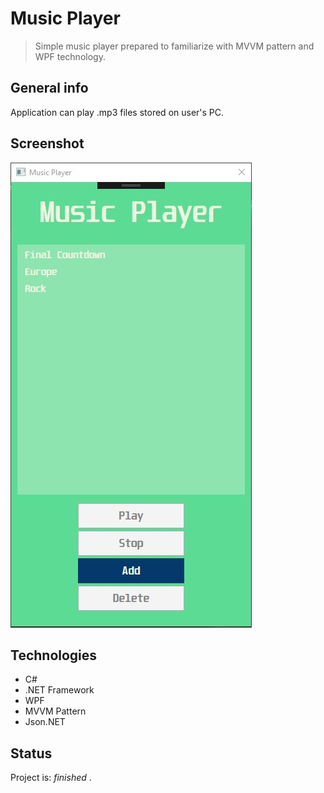 # Music Player
> Simple music player prepared to familiarize with MVVM pattern and WPF technology.

## General info
Application can play .mp3 files stored on user's PC. 

## Screenshot
![Example screenshot](./img/screen.jpg)

## Technologies
* C#
* .NET Framework
* WPF
* MVVM Pattern
* Json.NET

## Status
Project is: _finished_ .

